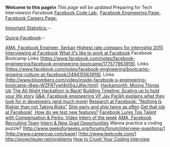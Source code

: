 **Welcome to this page\n**
*This page will be updated*
Preparing for Tech Interviews\n
*Facebook*
[Facebook Code Lab:](https://codelab.interviewbit.com/index/).
[Facebook Engineering Page:](https://www.facebook.com/Engineering/notes).
[Facebook Careers Page:](http://www.facebook.com/careers)


[Important Statistics:](http://newsroom.fb.com)--

[Quora-Facebook](http://www.quora.com/Facebook-1)--

[AMA ­ Facebook Engineer, Serkan](http://redd.it/we565)
[Highest rate company for internship 2015](http://www.glassdoor.com/blog/25-highest-rated-companies-internships-2015/)
[Interviewing at Facebook](http://www.insidefacebook.com/2008/12/16/interviewing-at-facebook-advice-engineering-hiring-manager-dave-fetterman/)
[What it¹s like to work at Facebook](http://thenextweb.com/facebook/2011/05/15/what-its-like-to-work-at-facebook)
Facebook Bootcamp
Links [https://www.facebook.com/notes/facebook-engineering/facebook-engineering-bootcamp/177577963919].
Links [https://www.facebook.com/notes/facebook-engineering/bootcamp-growing-culture-at-facebook/249415563919].
Links [http://www.bloomberg.com/video/inside-facebook-s-engineering-bootcamp-i8gg~WZFR7ywI4nlSgJJKw.html].
[Hackamonth: Mixing Things Up](https://www.facebook.com/note.php?note_id=10150161285048920)
[The All-Night Hackathon Is Back!](https://www.facebook.com/note.php?note_id=31942383919)
[Building Timeline: Scaling up to hold your life story](https://www.facebook.com/notes/facebookengineering/building-timeline-scaling-up-to-hold-your-life-story/10150468255628920?mid=5708769)
[Q&A: Facebook engineering VP Jay Parikh explains what they look for in developers (and much more)](http://www.geekwire.com/2012/qa-facebook-engineeringdirector-jay-parikh-explains-developers/)
[Research at Facebook: "Nothing Is Riskier than not Taking Risks"](https://www.facebook.com/notes/facebookengineering/research-at-facebook-nothing-is-riskier-than-not-taking-risks/10150604394583920)
[Ship early and ship twice as often](https://www.facebook.com/notes/facebookengineering/ship-early-and-ship-twice-as-often/10150985860363920)
[Get that job at Facebook!](https://www.facebook.com/notes/facebook-engineering/get-that-job-at-facebook/10150964382448920)
[ How do we test new features?](http://www.theverge.com/2012/8/8/3227202/facebook-lead-engineer-bosworth-user-testing)
[Facebook Lures Top Talent with Compensation & Perks: Video](http://www.bloomberg.com/video/facebook-lures-top-talent-with-compensation-perks-62WIhn4BSyWI9fzTzSz_iQ.html)
[Intern of the week](http://34st.com/article/2013/07/intern-of-the-week-dan-judd/)
[AMA, Facebook Recruiting Team](http://bit.ly/11GBVlA)
[Intern & New Grad Opportunities](https://www.facebook.com/video.php?v=745770375469976&permPage=1)
Wanna practice a coding puzzle?
[http://www.geeksforgeeks.org/forums/forum/interview-questions/]
[http://www.careercup.com/page]
[http://www.leetcode.com/]
<http://projecteuler.net/problems>
[How to Crush Your Coding Interview](https://www.facebook.com/video.php?v=10152735777427200)

